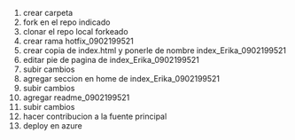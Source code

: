1. crear carpeta
2. fork en el repo indicado
3. clonar el repo local forkeado
4. crear rama hotfix_0902199521
5. crear copia de index.html y ponerle de nombre index_Erika_0902199521
6. editar pie de pagina de index_Erika_0902199521
7. subir cambios
8. agregar seccion en home de index_Erika_0902199521
9. subir cambios 
10. agregar readme_0902199521
11. subir cambios
12. hacer contribucion a la fuente principal
13. deploy en azure